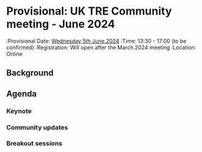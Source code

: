 # Provisional: UK TRE Community meeting - June 2024

:Provisional Date: [Wednesday 5th June 2024](https://arewemeetingyet.com/London/2024-06-05/13:30/UK%20TRE%20Community%20meeting)
:Time: 13:30 - 17:00 (to be confirmed)
:Registration: Will open after the March 2024 meeting
:Location: Online

## Background

## Agenda

### Keynote

### Community updates

### Breakout sessions
